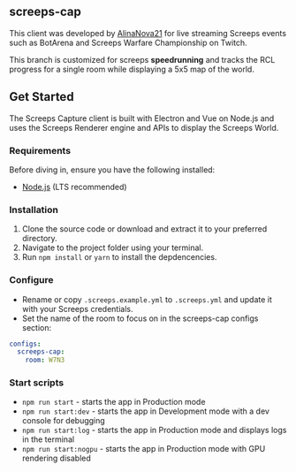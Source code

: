## screeps-cap

This client was developed by [AlinaNova21](https://github.com/AlinaNova21/screeps-cap) for live streaming Screeps events such as BotArena and Screeps Warfare Championship on Twitch.

This branch is customized for screeps **speedrunning** and tracks the RCL progress for a single room while displaying a 5x5 map of the world.

## **Get Started**

The Screeps Capture client is built with Electron and Vue on Node.js and uses the Screeps Renderer engine and APIs to display the Screeps World.

### **Requirements**

Before diving in, ensure you have the following installed:

- [Node.js](https://nodejs.org/en/download) (LTS recommended)

### **Installation**

1. Clone the source code or download and extract it to your preferred directory.
2. Navigate to the project folder using your terminal.
3. Run `npm install` or `yarn` to install the depdencencies.

### **Configure**

- Rename or copy `.screeps.example.yml` to `.screeps.yml` and update it with your Screeps credentials.
- Set the name of the room to focus on in the screeps-cap configs section:

```yml
configs:
  screeps-cap:
    room: W7N3
```

### **Start scripts**

- `npm run start` - starts the app in Production mode
- `npm run start:dev` - starts the app in Development mode with a dev console for debugging
- `npm run start:log` - starts the app in Production mode and displays logs in the terminal
- `npm run start:nogpu` - starts the app in Production mode with GPU rendering disabled
